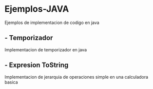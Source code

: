 # Ejemplos-JAVA
Ejemplos de implementacion de codigo en java 

<h2>- Temporizador</h2>
Implementacion de temporizador en java

<h2>- Expresion ToString</h2>
Implementacion de jerarquia de operaciones simple en una calculadora basica
